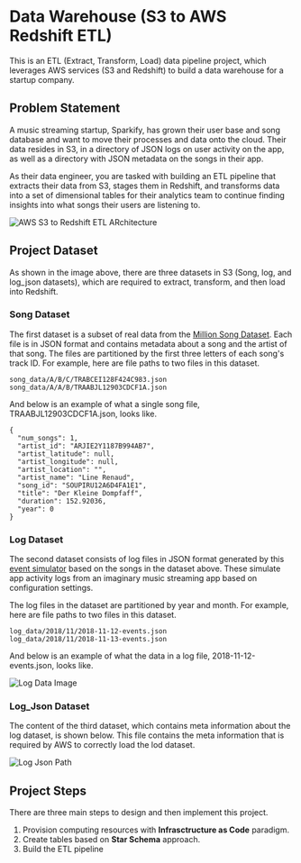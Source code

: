 # Data Warehouse (S3 to AWS Redshift ETL)
This is an ETL (Extract, Transform, Load) data pipeline project, which leverages AWS services (S3 and Redshift) to build a data warehouse for a startup company. 


## Problem Statement
A music streaming startup, Sparkify, has grown their user base and song database and want to move their processes and data onto the cloud. Their data resides in S3, in a directory of JSON logs on user activity on the app, as well as a directory with JSON metadata on the songs in their app.

As their data engineer, you are tasked with building an ETL pipeline that extracts their data from S3, stages them in Redshift, and transforms data into a set of dimensional tables for their analytics team to continue finding insights into what songs their users are listening to.

![AWS S3 to Redshift ETL ARchitecture](https://user-images.githubusercontent.com/24963911/217428418-7a836be4-809f-46db-8f51-6c33b92f37a0.png)

## Project Dataset
As shown in the image above, there are three datasets in S3 (Song, log, and log_json datasets), which are required to extract, transform, and then load into Redshift. 

### Song Dataset
The first dataset is a subset of real data from the [Million Song Dataset](http://millionsongdataset.com/). Each file is in JSON format and contains metadata about a song and the artist of that song. The files are partitioned by the first three letters of each song's track ID. For example, here are file paths to two files in this dataset.
```
song_data/A/B/C/TRABCEI128F424C983.json
song_data/A/A/B/TRAABJL12903CDCF1A.json
```
And below is an example of what a single song file, TRAABJL12903CDCF1A.json, looks like.
```
{
  "num_songs": 1, 
  "artist_id": "ARJIE2Y1187B994AB7", 
  "artist_latitude": null, 
  "artist_longitude": null, 
  "artist_location": "", 
  "artist_name": "Line Renaud", 
  "song_id": "SOUPIRU12A6D4FA1E1", 
  "title": "Der Kleine Dompfaff", 
  "duration": 152.92036, 
  "year": 0
}
```
### Log Dataset
The second dataset consists of log files in JSON format generated by this [event simulator](https://github.com/Interana/eventsim) based on the songs in the dataset above. These simulate app activity logs from an imaginary music streaming app based on configuration settings.

The log files in the dataset are partitioned by year and month. For example, here are file paths to two files in this dataset.
```
log_data/2018/11/2018-11-12-events.json
log_data/2018/11/2018-11-13-events.json
```

And below is an example of what the data in a log file, 2018-11-12-events.json, looks like.

![Log Data Image](https://user-images.githubusercontent.com/24963911/217435030-6e93f449-4689-466a-8f9b-4478cf604292.png)

### Log_Json Dataset
The content of the third dataset, which contains meta information about the log dataset, is shown below. This file contains the meta information that is required by AWS to correctly load the lod dataset.

![Log Json Path](https://user-images.githubusercontent.com/24963911/217435680-a5f90d3c-b6ee-4ad2-82a2-c684572c7173.png)

## Project Steps
There are three main steps to design and then implement this project.
1. Provision computing resources with **Infrasctructure as Code** paradigm.
2. Create tables based on **Star Schema** approach.
3. Build the ETL pipeline
